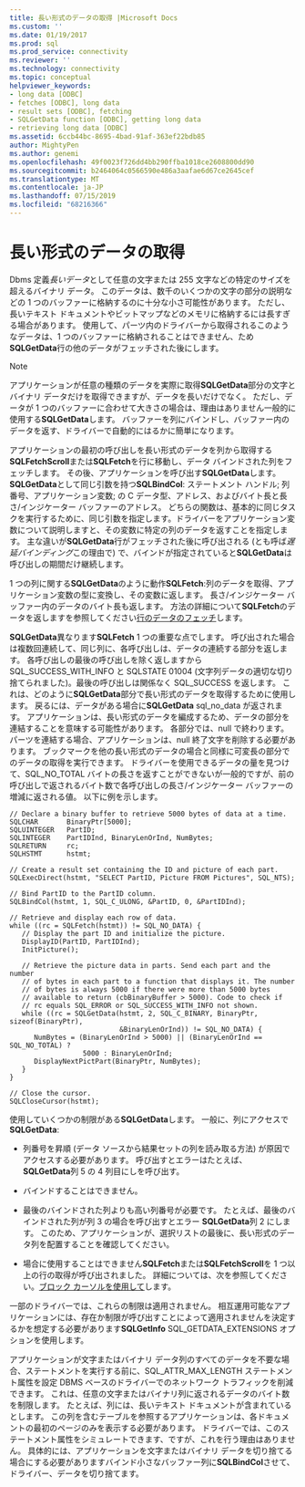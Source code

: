 ```yaml
---
title: 長い形式のデータの取得 |Microsoft Docs
ms.custom: ''
ms.date: 01/19/2017
ms.prod: sql
ms.prod_service: connectivity
ms.reviewer: ''
ms.technology: connectivity
ms.topic: conceptual
helpviewer_keywords:
- long data [ODBC]
- fetches [ODBC], long data
- result sets [ODBC], fetching
- SQLGetData function [ODBC], getting long data
- retrieving long data [ODBC]
ms.assetid: 6ccb44bc-8695-4bad-91af-363ef22bdb85
author: MightyPen
ms.author: genemi
ms.openlocfilehash: 49f0023f726dd4bb290ffba1018ce2608800dd90
ms.sourcegitcommit: b2464064c0566590e486a3aafae6d67ce2645cef
ms.translationtype: MT
ms.contentlocale: ja-JP
ms.lasthandoff: 07/15/2019
ms.locfileid: "68216366"
---
```

# <a name="getting-long-data"></a>長い形式のデータの取得
Dbms 定義*長いデータ*として任意の文字または 255 文字などの特定のサイズを超えるバイナリ データ。 このデータは、数千のいくつかの文字の部分の説明などの 1 つのバッファーに格納するのに十分な小さ可能性があります。 ただし、長いテキスト ドキュメントやビットマップなどのメモリに格納するには長すぎる場合があります。 使用して、パーツ内のドライバーから取得されるこのようなデータは、1 つのバッファーに格納されることはできません、ため**SQLGetData**行の他のデータがフェッチされた後にします。  
  
> [!NOTE]  
>  アプリケーションが任意の種類のデータを実際に取得**SQLGetData**部分の文字とバイナリ データだけを取得できますが、データを長いだけでなく。 ただし、データが 1 つのバッファーに合わせて大きさの場合は、理由はありません一般的に使用する**SQLGetData**します。 バッファーを列にバインドし、バッファー内のデータを返す、ドライバーで自動的にはるかに簡単になります。  
  
 アプリケーションの最初の呼び出しを長い形式のデータを列から取得する**SQLFetchScroll**または**SQLFetch**を行に移動し、データ バインドされた列をフェッチします。 その後、アプリケーションを呼び出す**SQLGetData**します。 **SQLGetData**として同じ引数を持つ**SQLBindCol**: ステートメント ハンドル; 列番号、アプリケーション変数; の C データ型、アドレス、およびバイト長と長さ/インジケーター バッファーのアドレス。 どちらの関数は、基本的に同じタスクを実行するために、同じ引数を指定します。ドライバーをアプリケーション変数について説明しますと、その変数に特定の列のデータを返すことを指定します。 主な違いが**SQLGetData**行がフェッチされた後に呼び出される (とも呼ば*遅延バインディング*この理由で) で、バインドが指定されていると**SQLGetData**は呼び出しの期間だけ継続します。  
  
 1 つの列に関する**SQLGetData**のように動作**SQLFetch**:列のデータを取得、アプリケーション変数の型に変換し、その変数に返します。 長さ/インジケーター バッファー内のデータのバイト長も返します。 方法の詳細について**SQLFetch**のデータを返しますを参照してください[行のデータのフェッチ](../../../odbc/reference/develop-app/fetching-a-row-of-data.md)します。  
  
 **SQLGetData**異なります**SQLFetch** 1 つの重要な点でします。 呼び出された場合は複数回連続して、同じ列に、各呼び出しは、データの連続する部分を返します。 各呼び出しの最後の呼び出しを除く返しますから SQL_SUCCESS_WITH_INFO と SQLSTATE 01004 (文字列データの適切な切り捨てられました)。最後の呼び出しは関係なく SQL_SUCCESS を返します。 これは、どのように**SQLGetData**部分で長い形式のデータを取得するために使用します。 戻るには、データがある場合に**SQLGetData** sql_no_data が返されます。 アプリケーションは、長い形式のデータを編成するため、データの部分を連結することを意味する可能性があります。 各部分では、null で終わります。パーツを連結する場合、アプリケーションは、null 終了文字を削除する必要があります。 ブックマークを他の長い形式のデータの場合と同様に可変長の部分でのデータの取得を実行できます。 ドライバーを使用できるデータの量を見つけて、SQL_NO_TOTAL バイトの長さを返すことができないが一般的ですが、前の呼び出しで返されるバイト数で各呼び出しの長さ/インジケーター バッファーの増減に返される値。 以下に例を示します。  
  
```  
// Declare a binary buffer to retrieve 5000 bytes of data at a time.  
SQLCHAR       BinaryPtr[5000];  
SQLUINTEGER   PartID;  
SQLINTEGER    PartIDInd, BinaryLenOrInd, NumBytes;  
SQLRETURN     rc;   
SQLHSTMT      hstmt;  
  
// Create a result set containing the ID and picture of each part.  
SQLExecDirect(hstmt, "SELECT PartID, Picture FROM Pictures", SQL_NTS);  
  
// Bind PartID to the PartID column.  
SQLBindCol(hstmt, 1, SQL_C_ULONG, &PartID, 0, &PartIDInd);  
  
// Retrieve and display each row of data.  
while ((rc = SQLFetch(hstmt)) != SQL_NO_DATA) {  
   // Display the part ID and initialize the picture.  
   DisplayID(PartID, PartIDInd);  
   InitPicture();  
  
   // Retrieve the picture data in parts. Send each part and the number   
   // of bytes in each part to a function that displays it. The number   
   // of bytes is always 5000 if there were more than 5000 bytes   
   // available to return (cbBinaryBuffer > 5000). Code to check if   
   // rc equals SQL_ERROR or SQL_SUCCESS_WITH_INFO not shown.  
   while ((rc = SQLGetData(hstmt, 2, SQL_C_BINARY, BinaryPtr, sizeof(BinaryPtr),  
                           &BinaryLenOrInd)) != SQL_NO_DATA) {  
      NumBytes = (BinaryLenOrInd > 5000) || (BinaryLenOrInd == SQL_NO_TOTAL) ?  
                  5000 : BinaryLenOrInd;  
      DisplayNextPictPart(BinaryPtr, NumBytes);  
   }  
}  
  
// Close the cursor.  
SQLCloseCursor(hstmt);  
```  
  
 使用していくつかの制限がある**SQLGetData**します。 一般に、列にアクセスで**SQLGetData**:  
  
-   列番号を昇順 (データ ソースから結果セットの列を読み取る方法) が原因でアクセスする必要があります。 呼び出すとエラーはたとえば、 **SQLGetData**列 5 の 4 列目にしを呼び出す。  
  
-   バインドすることはできません。  
  
-   最後のバインドされた列よりも高い列番号が必要です。 たとえば、最後のバインドされた列が列 3 の場合を呼び出すとエラー **SQLGetData**列 2 にします。 このため、アプリケーションが、選択リストの最後に、長い形式のデータ列を配置することを確認してください。  
  
-   場合に使用することはできません**SQLFetch**または**SQLFetchScroll**を 1 つ以上の行の取得が呼び出されました。 詳細については、次を参照してください。[ブロック カーソルを使用して](../../../odbc/reference/develop-app/using-block-cursors.md)します。  
  
 一部のドライバーでは、これらの制限は適用されません。 相互運用可能なアプリケーションには、存在か制限が呼び出すことによって適用されませんを決定するかを想定する必要があります**SQLGetInfo** SQL_GETDATA_EXTENSIONS オプションを使用します。  
  
 アプリケーションが文字またはバイナリ データ列のすべてのデータを不要な場合、ステートメントを実行する前に、SQL_ATTR_MAX_LENGTH ステートメント属性を設定 DBMS ベースのドライバーでのネットワーク トラフィックを削減できます。 これは、任意の文字またはバイナリ列に返されるデータのバイト数を制限します。 たとえば、列には、長いテキスト ドキュメントが含まれているとします。 この列を含むテーブルを参照するアプリケーションは、各ドキュメントの最初のページのみを表示する必要があります。 ドライバーでは、このステートメント属性をシミュレートできます、ですが、これを行う理由はありません。 具体的には、アプリケーションを文字またはバイナリ データを切り捨てる場合にする必要がありますバインド小さなバッファー列に**SQLBindCol**させて、ドライバー、データを切り捨てます。

